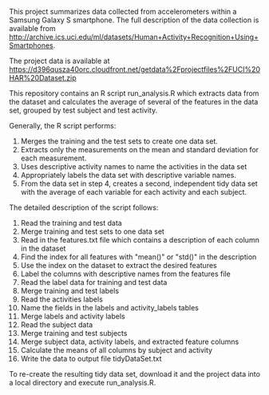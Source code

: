 This project summarizes data collected from accelerometers within a Samsung Galaxy S smartphone.  The full description of the data collection is available from http://archive.ics.uci.edu/ml/datasets/Human+Activity+Recognition+Using+Smartphones.

The project data is available at https://d396qusza40orc.cloudfront.net/getdata%2Fprojectfiles%2FUCI%20HAR%20Dataset.zip 

This repository contains an R script run_analysis.R which extracts data from the dataset and calculates the average of several of the features in the data set, grouped by test subject and test activity.

Generally, the R script performs:

1. Merges the training and the test sets to create one data set.
2. Extracts only the measurements on the mean and standard deviation for each measurement. 
3. Uses descriptive activity names to name the activities in the data set
4. Appropriately labels the data set with descriptive variable names. 
5. From the data set in step 4, creates a second, independent tidy data set with the average of each variable for each activity and each subject.


The detailed description of the script follows:

1. Read the training and test data
2. Merge training and test sets to one data set
3. Read in the features.txt file which contains a description of each column in the dataset
4. Find the index for all features with "mean()" or "std()" in the description
5. Use the index on the dataset to extract the desired features
6. Label the columns with descriptive names from the features file
7. Read the label data for training and test data
8. Merge training and test labels
9. Read the activities labels
10. Name the fields in the labels and activity_labels tables
11. Merge labels and activity labels
12. Read the subject data
13. Merge training and test subjects
14. Merge subject data, activity labels, and extracted feature columns
15. Calculate the means of all columns by subject and activity
16. Write the data to output file tidyDataSet.txt

To re-create the resulting tidy data set, download it and the project data into a local directory and execute run_analysis.R.
